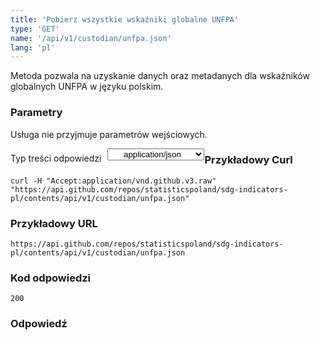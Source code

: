 ```yaml
---
title: 'Pobierz wszystkie wskaźniki globalne UNFPA'
type: 'GET'
name: '/api/v1/custodian/unfpa.json'
lang: 'pl'
---
```


Metoda pozwala na uzyskanie danych oraz metadanych dla wskaźników globalnych UNFPA w języku polskim.

### Parametry

<p>Usługa nie przyjmuje parametrów wejściowych.</p>

<p style='float:left;margin-top: 7px;'>Typ treści odpowiedzi</p>
<select style='float:left;padding: 0px 15px;width: 155px;margin-left: 10px;text-align-last: center;'>
  <option>application/json</option>
</select>

<div id='example1'>

<h3 id="przykładowy-curl">Przykładowy Curl</h3>

<p><code class="highlighter-rouge">curl -H "Accept:application/vnd.github.v3.raw" "https://api.github.com/repos/statisticspoland/sdg-indicators-pl/contents/api/v1/custodian/unfpa.json"</code></p>

<h3 id="przykładowy-url">Przykładowy URL</h3>

<p><code class="highlighter-rouge">https://api.github.com/repos/statisticspoland/sdg-indicators-pl/contents/api/v1/custodian/unfpa.json</code></p>

<h3 id="przykładowy-kod-odpowiedzi">Kod odpowiedzi</h3>

<p><code class="highlighter-rouge">200</code></p>

<h3 id="przykładowa-odpowiedź">Odpowiedź</h3>

<p><code class="highlighter-rouge" id="show-data-unfpa">
</code></p>

</div>


<script>

$.getJSON('http://sdg.gov.pl/api/v1/custodian/unfpa.json', function(data) {
    $('#show-data-unfpa').html(JSON.stringify(data, null, 2));
});

</script>
